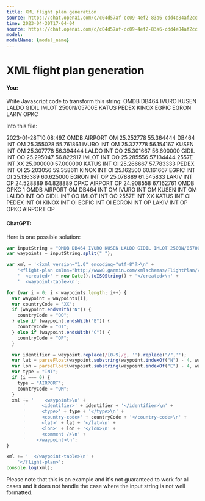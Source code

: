 ```yaml
---
title: XML flight plan generation
source: https://chat.openai.com/c/c04d57af-cc09-4ef2-83a6-cdd4e84af2cc
time: 2023-04-30T17-04-04
source: https://chat.openai.com/c/c04d57af-cc09-4ef2-83a6-cdd4e84af2cc
model: 
modelName: {model_name}
---
```


# XML flight plan generation

#### You:
Write Javascript code to transform this string: OMDB DB464 IVURO KUSEN LALDO GIDIL IMLOT 2500N/05700E KATUS PEDEX KINOX EGPIC EGRON LAKIV OPKC

Into this file:
<?xml version="1.0" encoding="utf-8"?>
<flight-plan xmlns="http://www8.garmin.com/xmlschemas/FlightPlan/v1">
  <created>2023-01-28T10:08:49Z</created>
  <waypoint-table>
    <waypoint>
      <identifier>OMDB</identifier>
      <type>AIRPORT</type>
      <country-code>OM</country-code>
      <lat>25.252778</lat>
      <lon>55.364444</lon>
      <comment />
    </waypoint>
    <waypoint>
      <identifier>DB464</identifier>
      <type>INT</type>
      <country-code>OM</country-code>
      <lat>25.355028</lat>
      <lon>55.761861</lon>
      <comment />
    </waypoint>
    <waypoint>
      <identifier>IVURO</identifier>
      <type>INT</type>
      <country-code>OM</country-code>
      <lat>25.327778</lat>
      <lon>56.154167</lon>
      <comment />
    </waypoint>
    <waypoint>
      <identifier>KUSEN</identifier>
      <type>INT</type>
      <country-code>OM</country-code>
      <lat>25.307778</lat>
      <lon>56.394444</lon>
      <comment />
    </waypoint>
    <waypoint>
      <identifier>LALDO</identifier>
      <type>INT</type>
      <country-code>OO</country-code>
      <lat>25.301667</lat>
      <lon>56.600000</lon>
      <comment />
    </waypoint>
    <waypoint>
      <identifier>GIDIL</identifier>
      <type>INT</type>
      <country-code>OO</country-code>
      <lat>25.295047</lat>
      <lon>56.822917</lon>
      <comment />
    </waypoint>
    <waypoint>
      <identifier>IMLOT</identifier>
      <type>INT</type>
      <country-code>OO</country-code>
      <lat>25.285556</lat>
      <lon>57.134444</lon>
      <comment />
    </waypoint>
    <waypoint>
      <identifier>2557E</identifier>
      <type>INT</type>
      <country-code>XX</country-code>
      <lat>25.000000</lat>
      <lon>57.000000</lon>
      <comment />
    </waypoint>
    <waypoint>
      <identifier>KATUS</identifier>
      <type>INT</type>
      <country-code>OI</country-code>
      <lat>25.266667</lat>
      <lon>57.783333</lon>
      <comment />
    </waypoint>
    <waypoint>
      <identifier>PEDEX</identifier>
      <type>INT</type>
      <country-code>OI</country-code>
      <lat>25.203056</lat>
      <lon>59.358611</lon>
      <comment />
    </waypoint>
    <waypoint>
      <identifier>KINOX</identifier>
      <type>INT</type>
      <country-code>OI</country-code>
      <lat>25.162500</lat>
      <lon>60.161667</lon>
      <comment />
    </waypoint>
    <waypoint>
      <identifier>EGPIC</identifier>
      <type>INT</type>
      <country-code>OI</country-code>
      <lat>25.136389</lat>
      <lon>60.625000</lon>
      <comment />
    </waypoint>
    <waypoint>
      <identifier>EGRON</identifier>
      <type>INT</type>
      <country-code>OP</country-code>
      <lat>25.078889</lat>
      <lon>61.545833</lon>
      <comment />
    </waypoint>
    <waypoint>
      <identifier>LAKIV</identifier>
      <type>INT</type>
      <country-code>OP</country-code>
      <lat>24.528889</lat>
      <lon>64.828889</lon>
      <comment />
    </waypoint>
    <waypoint>
      <identifier>OPKC</identifier>
      <type>AIRPORT</type>
      <country-code>OP</country-code>
      <lat>24.908558</lat>
      <lon>67.162761</lon>
      <comment />
    </waypoint>
  </waypoint-table>
  <route>
    <route-name>OMDB OPKC</route-name>
    <flight-plan-index>1</flight-plan-index>
    <route-point>
      <waypoint-identifier>OMDB</waypoint-identifier>
      <waypoint-type>AIRPORT</waypoint-type>
      <waypoint-country-code>OM</waypoint-country-code>
    </route-point>
    <route-point>
      <waypoint-identifier>DB464</waypoint-identifier>
      <waypoint-type>INT</waypoint-type>
      <waypoint-country-code>OM</waypoint-country-code>
    </route-point>
    <route-point>
      <waypoint-identifier>IVURO</waypoint-identifier>
      <waypoint-type>INT</waypoint-type>
      <waypoint-country-code>OM</waypoint-country-code>
    </route-point>
    <route-point>
      <waypoint-identifier>KUSEN</waypoint-identifier>
      <waypoint-type>INT</waypoint-type>
      <waypoint-country-code>OM</waypoint-country-code>
    </route-point>
    <route-point>
      <waypoint-identifier>LALDO</waypoint-identifier>
      <waypoint-type>INT</waypoint-type>
      <waypoint-country-code>OO</waypoint-country-code>
    </route-point>
    <route-point>
      <waypoint-identifier>GIDIL</waypoint-identifier>
      <waypoint-type>INT</waypoint-type>
      <waypoint-country-code>OO</waypoint-country-code>
    </route-point>
    <route-point>
      <waypoint-identifier>IMLOT</waypoint-identifier>
      <waypoint-type>INT</waypoint-type>
      <waypoint-country-code>OO</waypoint-country-code>
    </route-point>
    <route-point>
      <waypoint-identifier>2557E</waypoint-identifier>
      <waypoint-type>INT</waypoint-type>
      <waypoint-country-code>XX</waypoint-country-code>
    </route-point>
    <route-point>
      <waypoint-identifier>KATUS</waypoint-identifier>
      <waypoint-type>INT</waypoint-type>
      <waypoint-country-code>OI</waypoint-country-code>
    </route-point>
    <route-point>
      <waypoint-identifier>PEDEX</waypoint-identifier>
      <waypoint-type>INT</waypoint-type>
      <waypoint-country-code>OI</waypoint-country-code>
    </route-point>
    <route-point>
      <waypoint-identifier>KINOX</waypoint-identifier>
      <waypoint-type>INT</waypoint-type>
      <waypoint-country-code>OI</waypoint-country-code>
    </route-point>
    <route-point>
      <waypoint-identifier>EGPIC</waypoint-identifier>
      <waypoint-type>INT</waypoint-type>
      <waypoint-country-code>OI</waypoint-country-code>
    </route-point>
    <route-point>
      <waypoint-identifier>EGRON</waypoint-identifier>
      <waypoint-type>INT</waypoint-type>
      <waypoint-country-code>OP</waypoint-country-code>
    </route-point>
    <route-point>
      <waypoint-identifier>LAKIV</waypoint-identifier>
      <waypoint-type>INT</waypoint-type>
      <waypoint-country-code>OP</waypoint-country-code>
    </route-point>
    <route-point>
      <waypoint-identifier>OPKC</waypoint-identifier>
      <waypoint-type>AIRPORT</waypoint-type>
      <waypoint-country-code>OP</waypoint-country-code>
    </route-point>
  </route>
</flight-plan>

#### ChatGPT:
Here is one possible solution:

```javascript
var inputString = "OMDB DB464 IVURO KUSEN LALDO GIDIL IMLOT 2500N/05700E KATUS PEDEX KINOX EGPIC EGRON LAKIV OPKC";
var waypoints = inputString.split(" ");

var xml = '<?xml version="1.0" encoding="utf-8"?>\n' +
    '<flight-plan xmlns="http://www8.garmin.com/xmlschemas/FlightPlan/v1">\n' +
    '  <created>' + new Date().toISOString() + '</created>\n' +
    '  <waypoint-table>\n';

for (var i = 0; i < waypoints.length; i++) {
  var waypoint = waypoints[i];
  var countryCode = "XX";
  if (waypoint.endsWith("N")) {
    countryCode = "OO";
  } else if (waypoint.endsWith("E")) {
    countryCode = "OI";
  } else if (waypoint.endsWith("C")) {
    countryCode = "OP";
  }

  var identifier = waypoint.replace(/[0-9]/g, '').replace("/",'');
  var lat = parseFloat(waypoint.substring(waypoint.indexOf("N") - 4, waypoint.indexOf("N")))/100;
  var lon = parseFloat(waypoint.substring(waypoint.indexOf("E") - 4, waypoint.indexOf("E")))/100;
  var type = "INT";
  if (i === 0) {
    type = "AIRPORT";
    countryCode = "OM";
  }
  xml += '    <waypoint>\n' +
      '      <identifier>' + identifier + '</identifier>\n' +
      '      <type>' + type + '</type>\n' +
      '      <country-code>' + countryCode + '</country-code>\n' +
      '      <lat>' + lat + '</lat>\n' +
      '      <lon>' + lon + '</lon>\n' +
      '      <comment />\n' +
      '    </waypoint>\n';
}

xml += '  </waypoint-table>\n' +
    '</flight-plan>';
console.log(xml);
```

Please note that this is an example and it's not guaranteed to work for all cases and it does not handle the case where the input string is not well formatted.
